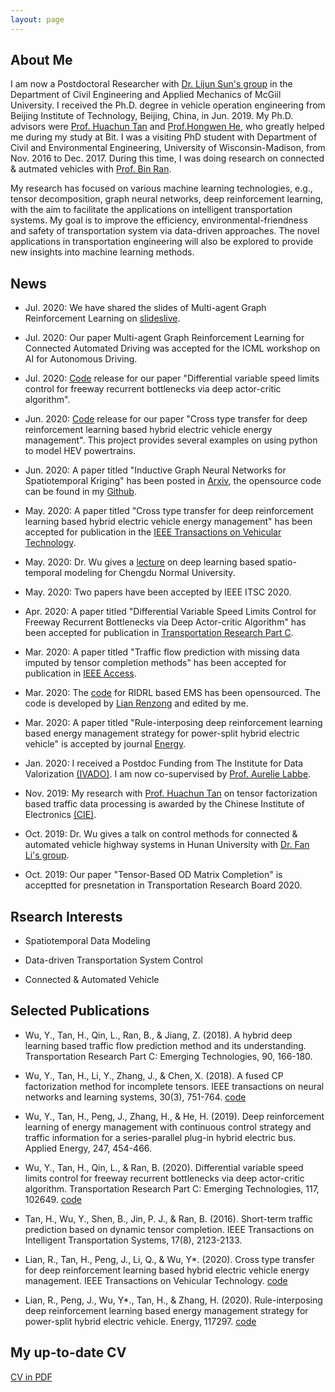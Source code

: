 ```yaml
---
layout: page
---
```


## About Me

I am now a Postdoctoral Researcher with [Dr. Lijun Sun's group](https://lijunsun.github.io/) in the Department of Civil Engineering and Applied Mechanics of McGiil University. I received the Ph.D. degree in vehicle operation engineering from Beijing Institute of Technology, Beijing, China, in Jun. 2019. My Ph.D. advisors were [Prof. Huachun Tan](https://tc.seu.edu.cn/2019/1022/c25722a291907/page.htm) and [Prof.Hongwen He](http://me.bit.edu.cn/szdw/jlgcx/ddjlgcjzzx/bssds4/26210.htm), who greatly helped me during my study at Bit. I was a visiting PhD student with Department of Civil and Environmental Engineering, University of Wisconsin-Madison, from Nov. 2016 to Dec. 2017. During this time, I was doing research on connected & autmated vehicles with [Prof. Bin Ran](https://directory.engr.wisc.edu/cee/faculty/ran_bin). 

My research has focused on various machine learning technologies, e.g., tensor decomposition, graph neural networks, deep reinforcement learning, with the aim to facilitate the applications on intelligent transportation systems. My goal is to improve the efficiency, environmental-friendness and safety of transportation system via data-driven approaches. The novel applications in transportation engineering will also be explored to provide new insights into machine learning methods.

## News

- Jul. 2020: We have shared the slides of Multi-agent Graph Reinforcement Learning on [slideslive](https://slideslive.com/38931756/multiagent-graph-reinforcement-learning-for-connected-automated-driving).

- Jul. 2020: Our paper Multi-agent Graph Reinforcement Learning for Connected Automated Driving was accepted for the ICML workshop on AI for Autonomous Driving.

- Jul. 2020: [Code](https://github.com/Kaimaoge/SUMO-DVSL) release for our paper "Differential variable speed limits control for freeway recurrent bottlenecks via deep actor-critic algorithm".

- Jun. 2020: [Code](https://github.com/lryz0612/Transfer_DRL_EMS) release for our paper "Cross type transfer for deep reinforcement learning based hybrid electric vehicle energy management". This project provides several examples on using python to model HEV powertrains. 

- Jun. 2020: A paper titled "Inductive Graph Neural Networks for Spatiotemporal Kriging" has been posted in [Arxiv](https://arxiv.org/abs/2006.07527), the opensource code can be found in my [Github](https://github.com/Kaimaoge/IGNNK).

- May. 2020: A paper titled "Cross type transfer for deep reinforcement learning based hybrid electric vehicle energy management" has been accepted for publication in the [IEEE Transactions on Vehicular Technology](https://ieeexplore.ieee.org/stamp/stamp.jsp?arnumber=9105110&casa_token=J4-6SaCIRDYAAAAA:hVsxM8a5x_0I2h6fXApLBgnwfNZyUXlTb6307KX6mRNi8Io57K0TxYSiOZlOmWAbrWu9e0WMeA).

- May. 2020: Dr. Wu gives a [lecture](http://www.cdnu.edu.cn/dep_lgxy/contents/9330/96209.html) on deep learning based spatio-temporal modeling for Chengdu Normal University.

- May. 2020: Two papers have been accepted by IEEE ITSC 2020.

- Apr. 2020: A paper titled "Differential Variable Speed Limits Control for Freeway Recurrent Bottlenecks via Deep Actor-critic Algorithm" has been accepted for publication in [Transportation Research Part C](https://www.sciencedirect.com/science/article/pii/S0968090X20305647?dgcid=author).

- Mar. 2020: A paper titled "Traffic flow prediction with missing data imputed by tensor completion methods" has been accepted for publication in [IEEE Access](https://ieeexplore.ieee.org/stamp/stamp.jsp?tp=&arnumber=9051806).

- Mar. 2020: The [code](https://github.com/lryz0612/Deep-reinforcement-learning-based-energy-management-strategy-for-hybrid-electric-vehicle) for RIDRL based EMS has been opensourced. The code is developed by [Lian Renzong](https://github.com/lryz0612) and edited by me.

- Mar. 2020: A paper titled "Rule-interposing deep reinforcement learning based energy management strategy for power-split hybrid electric vehicle" is accepted by journal [Energy](https://reader.elsevier.com/reader/sd/pii/S0360544220304047?token=B70E6384D7093CAEC7BC9C8D4E005696F260B15D5BC83F0E1349CD2D82DE1F5111D6000746121629006098B3A4FF2BB5). 

- Jan. 2020: I received a Postdoc Funding from The Institute for Data Valorization [(IVADO)](https://ivado.ca/en/ivado-scholarships/postdoctoral-scholarships/). I am now co-supervised by [Prof. Aurelie Labbe](https://www.hec.ca/en/profs/aurelie.labbe.html).

- Nov. 2019: My research with [Prof. Huachun Tan](https://tc.seu.edu.cn/2019/1022/c25722a291907/page.htm) on tensor factorization based traffic data processing is awarded by the Chinese Institute of Electronics [(CIE)](https://www.cie-info.org.cn/).

- Oct. 2019: Dr. Wu gives a talk on control methods for connected & automated vehicle highway systems in Hunan University with [Dr. Fan Li's group](http://grjl.hnu.edu.cn/p/28AD870F5105F4BE7365891656C36677).

- Oct. 2019: Our paper "Tensor-Based OD Matrix Completion" is acceptted for presnetation in Transportation Research Board 2020.

## Rsearch Interests

- Spatiotemporal Data Modeling 

- Data-driven Transportation System Control

- Connected & Automated Vehicle

## Selected Publications

- Wu, Y., Tan, H., Qin, L., Ran, B., & Jiang, Z. (2018). A hybrid deep learning based traffic flow prediction method and its understanding. Transportation Research Part C: Emerging Technologies, 90, 166-180.

- Wu, Y., Tan, H., Li, Y., Zhang, J., & Chen, X. (2018). A fused CP factorization method for incomplete tensors. IEEE transactions on neural networks and learning systems, 30(3), 751-764. [code](https://github.com/Kaimaoge/Tensor-decomposition-completion-and-recovery-papers-and-codes/tree/master/NonnegativeFCP)

- Wu, Y., Tan, H., Peng, J., Zhang, H., & He, H. (2019). Deep reinforcement learning of energy management with continuous control strategy and traffic information for a series-parallel plug-in hybrid electric bus. Applied Energy, 247, 454-466.

- Wu, Y., Tan, H., Qin, L., & Ran, B. (2020). Differential variable speed limits control for freeway recurrent bottlenecks via deep actor-critic algorithm. Transportation Research Part C: Emerging Technologies, 117, 102649. [code](https://github.com/Kaimaoge/SUMO-DVSL)

- Tan, H., Wu, Y., Shen, B., Jin, P. J., & Ran, B. (2016). Short-term traffic prediction based on dynamic tensor completion. IEEE Transactions on Intelligent Transportation Systems, 17(8), 2123-2133.

- Lian, R., Tan, H., Peng, J., Li, Q., & Wu, Y*. (2020). Cross type transfer for deep reinforcement learning based hybrid electric vehicle energy management. IEEE Transactions on Vehicular Technology. [code](https://github.com/lryz0612/Transfer_DRL_EMS)

- Lian, R., Peng, J., Wu, Y*., Tan, H., & Zhang, H. (2020). Rule-interposing deep reinforcement learning based energy management strategy for power-split hybrid electric vehicle. Energy, 117297. [code](https://github.com/lryz0612/Deep-reinforcement-learning-based-energy-management-strategy-for-hybrid-electric-vehicle)

## My up-to-date CV

[CV in PDF](https://github.com/Kaimaoge/Kaimaoge.github.io/blob/master/files/CV.pdf)
                                        
                                       

                                        
